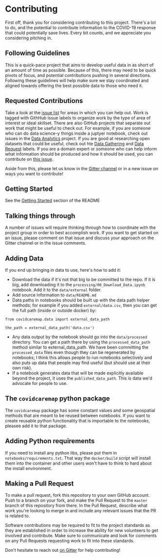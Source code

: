 # Contributing

First off, thank you for considering contributing to this project. There's a lot to do, and the potential to contribute information to the COVID-19 response that could potentially save lives. Every bit counts, and we appreciate you considering pitching in.

## Following Guidelines

This is a quick-pace project that aims to develop useful data in as short of an amount of time as possible.
Because of this, there may need to be quick pivots of focus, and potential contributions pushing in
several directions. Following these guidelines will help make sure we stay coordinated and aligned towards
offering the best possible data to those who need it.

## Requested Contributions

Take a look at the [issue list](https://github.com/daveluo/covid19-healthsystemcapacity/issues) for areas in which you can help out. Work is tagged with GithHub issue labels to organize work by the type of area of interest or ideal skillset. There are also GitHub projects that separate out work that might be useful to check out. For example, if you are someone who can do data science-y things inside a juptyer notebook, check out issues in the [Data Analytics](https://github.com/daveluo/covid19-healthsystemcapacity/projects/2) project. If you are good at researching open datasets that could be useful, check out hte [Data Gathering](https://github.com/daveluo/covid19-healthsystemcapacity/labels/Data%20Gathering) and [Data Request](https://github.com/daveluo/covid19-healthsystemcapacity/labels/Data%20Request) labels. If you are a domain expert or someone who can help inform what information should be produced and how it should be used, you can contribute on [this issue](https://github.com/daveluo/covid19-healthsystemcapacity/issues/19).

Aside from this, please let us know in the [Gitter channel](https://gitter.im/covid19-healthsystemcapacity/community?utm_source=badge&utm_medium=badge&utm_campaign=pr-badge) or in a new issue on ways you want to contribute!

## Getting Started

See the [Getting Started](README.md#getting-started) section of the README

## Talking things through

A number of issues will require thinking through how to coordinate with the project group in order to best accomplish work. If you want to get started on an issue, please comment on that issue and discuss your approach on the Gitter channel or in the issue comments.

## Adding Data

If you end up bringing in data to use, here's how to add it:
- Download the data if it's not that big to be committed to the repo. If it is big, add downloading it to the `processing/00_Download_Data.ipynb` notebook. Add it to the `data/external` folder.
- Add source information to `data/README.md`
- Data paths in notebooks should be built up with the data path helper methods; for example if you added `external/data.csv`, then you can get the full path (inside or outside docker) by:

```
from covidcaremap.data import external_data_path

the_path = external_data_path('data.csv')
```

- Any data output by the notebook should go into the `data/processed` directory. You can get a path there by using the `processed_data_path` method similar to external_data_path. We have been committing the `processed_data` files even though they can be regenerated by notebooks; I think this allows people to run notebooks selectively and also puts up data that people may find useful (but should use at their own risk).
- If a notebook generates data that will be made explicitly available beyond the project, it uses the `published_data_path`. This is data we'd advocate for people to use.

## The `covidcaremap` python package

The `covidcaremap` package has some constant values and some geospatial methods that are meant to be reused between notebooks. If you want to create reusable python functionality that is importable to the notebooks,
pleasee add it to that package.

## Adding Python requirements

 If you need to install any python libs, please put them in `notebooks/requirements.txt`. That way the `docker/build` script will install them into the container and other users won't have to think to hard about the install environment.

## Making a Pull Request

To make a pull request, fork this repository to your own GitHub account. Push to a branch on your fork, and make the Pull Request to the `master` branch of this repository from there. In the Pull Request, describe what work you're looking to merge in and include any relevant issues that the PR is related to.

Software contributions may be required to fit to the project standards as they are established in order to increase the ability for new volunteers to get involved and contribute. Make sure to communicate and look for comments on any Pull Requests requesting work to fit into these standards.

Don't hesitate to reach out [on Gitter](https://gitter.im/covid19-healthsystemcapacity/community?utm_source=badge&utm_medium=badge&utm_campaign=pr-badge) for help contributing!
